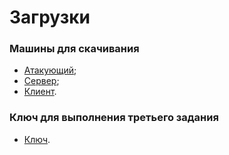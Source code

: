 # Загрузки

### Машины для скачивания

* [Атакующий](https://lab4.forshielders.ru/static/ataker-1.0-release.zip);
* [Сервер](https://lab4.forshielders.ru/static/server-1.0-release.zip);
* [Клиент](https://lab4.forshielders.ru/static/client-1.0-release.zip).

### Ключ для выполнения третьего задания

* [Ключ](https://lab4.forshielders.ru/static/bundle_private_fake.pem).
